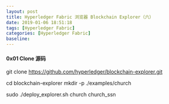 ```yaml
---
layout: post
title: Hyperledger Fabric 浏览器 Blockchain Explorer（六）
date: 2019-01-06 18:51:18
tags: [Hyperledger Fabric]
categories: [Hyperledger Fabric]
baseline:
---
```


#### 0x01 Clone 源码
git clone https://github.com/hyperledger/blockchain-explorer.git

cd blockchain-explorer
mkdir -p ./examples/church

sudo ./deploy_explorer.sh church church_ssn
